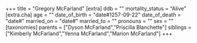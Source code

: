 +++
title = "Gregory McFarland"
[extra]
ddb = ""
mortality_status = "Alive"
[extra.cha]
age = ""
date_of_birth = "date#1257-09-22"
date_of_death = "date#"
married_on = "date#"
married_to = ""
pronouns = ""
sex = ""
[taxonomies]
parents = ["Dyson McFarland","Priscilla Blanchette"]
siblings = ["Kimberly McFarland","Yenna McFarland","Marion McFarland"]
+++

